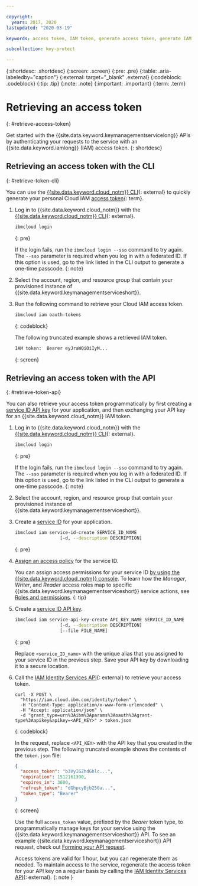 ```yaml
---

copyright:
  years: 2017, 2020
lastupdated: "2020-03-19"

keywords: access token, IAM token, generate access token, generate IAM token, get access token, get IAM token, IAM token API, IAM token CLI

subcollection: key-protect

---
```


{:shortdesc: .shortdesc}
{:screen: .screen}
{:pre: .pre}
{:table: .aria-labeledby="caption"}
{:external: target="_blank" .external}
{:codeblock: .codeblock}
{:tip: .tip}
{:note: .note}
{:important: .important}
{:term: .term}

# Retrieving an access token
{: #retrieve-access-token}

Get started with the {{site.data.keyword.keymanagementservicelong}} APIs by
authenticating your requests to the service with an
{{site.data.keyword.iamlong}} (IAM) access token.
{: shortdesc}

## Retrieving an access token with the CLI
{: #retrieve-token-cli}

You can use the
[{{site.data.keyword.cloud_notm}} CLI](/docs/cli?topic=cloud-cli-getting-started){: external}
to quickly generate your personal Cloud IAM [access token](x2113001){: term}.

1. Log in to {{site.data.keyword.cloud_notm}} with the
[{{site.data.keyword.cloud_notm}} CLI](/docs/cli?topic=cloud-cli-getting-started){: external}.

    ```sh
    ibmcloud login
    ```
    {: pre}

    If the login fails, run the `ibmcloud login --sso` command to try again. The
    `--sso` parameter is required when you log in with a federated ID. If this
    option is used, go to the link listed in the CLI output to generate a
    one-time passcode.
    {: note}

2. Select the account, region, and resource group that contain your provisioned
instance of {{site.data.keyword.keymanagementserviceshort}}.

3. Run the following command to retrieve your Cloud IAM access token.

    ```sh
    ibmcloud iam oauth-tokens
    ```
    {: codeblock}

    The following truncated example shows a retrieved IAM token.

    ```sh
    IAM token:  Bearer eyJraWQiOiIyM...
    ```
    {: screen}

## Retrieving an access token with the API
{: #retrieve-token-api}

You can also retrieve your access token programmatically by first creating a
[service ID API key](/docs/iam?topic=iam-serviceidapikeys)
for your application, and then exchanging your API key for an
{{site.data.keyword.cloud_notm}} IAM token.

1. Log in to {{site.data.keyword.cloud_notm}} with the
[{{site.data.keyword.cloud_notm}} CLI](/docs/cli?topic=cloud-cli-getting-started){: external}.

    ```sh
    ibmcloud login
    ```
    {: pre}

    If the login fails, run the `ibmcloud login --sso` command to try again. The
    `--sso` parameter is required when you log in with a federated ID. If this
    option is used, go to the link listed in the CLI output to generate a
    one-time passcode.
    {: note}

2. Select the account, region, and resource group that contain your provisioned
instance of {{site.data.keyword.keymanagementserviceshort}}.

3. Create a [service ID](/docs/iam?topic=iam-serviceids) for your application.

    ```sh
    ibmcloud iam service-id-create SERVICE_ID_NAME
                     [-d, --description DESCRIPTION]
    ```
    {: pre}

4. [Assign an access policy](/docs/iam?topic=iam-serviceidpolicy) for the
service ID.

    You can assign access permissions for your service ID
    [by using the {{site.data.keyword.cloud_notm}} console](/docs/iam?topic=iam-serviceidpolicy#access_new).
    To learn how the _Manager_, _Writer_, and _Reader_ access roles map to
    specific {{site.data.keyword.keymanagementserviceshort}} service actions,
    see
    [Roles and permissions](/docs/key-protect?topic=key-protect-manage-access#roles).
    {: tip}

5. Create a [service ID API key](/docs/iam?topic=iam-serviceidapikeys).

    ```sh
    ibmcloud iam service-api-key-create API_KEY_NAME SERVICE_ID_NAME
                     [-d, --description DESCRIPTION]
                     [--file FILE_NAME]
    ```
    {: pre}

    Replace `<service_ID_name>` with the unique alias that you assigned to your
    service ID in the previous step. Save your API key by downloading it to a
    secure location.

6. Call the
[IAM Identity Services API](https://{DomainName}/apidocs/iam-identity-token-api){: external}
to retrieve your access token.

    ```cURL
    curl -X POST \
      "https://iam.cloud.ibm.com/identity/token" \
      -H "Content-Type: application/x-www-form-urlencoded" \
      -H "Accept: application/json" \
      -d "grant_type=urn%3Aibm%3Aparams%3Aoauth%3Agrant-type%3Aapikey&apikey=<API_KEY>" > token.json
    ```
    {: codeblock}

    In the request, replace `<API_KEY>` with the API key that you created in the
    previous step. The following truncated example shows the contents of the
    `token.json` file:

    ```json
    {
      "access_token": "b3VyIGZhdGhlc...",
      "expiration": 1512161390,
      "expires_in": 3600,
      "refresh_token": "dGhpcyBjb250a...",
      "token_type": "Bearer"
    }
    ```
    {: screen}

    Use the full `access_token` value, prefixed by the _Bearer_ token type, to
    programmatically manage keys for your service using the
    {{site.data.keyword.keymanagementserviceshort}} API. To see an example
    {{site.data.keyword.keymanagementserviceshort}} API request, check out
    [Forming your API request](/docs/key-protect?topic=key-protect-set-up-api#form-api-request).

    Access tokens are valid for 1 hour, but you can regenerate them as needed.
    To maintain access to the service, regenerate the access token for your API
    key on a regular basis by calling the
    [IAM Identity Services API](https://{DomainName}/apidocs/iam-identity-token-api){: external}.
    {: note }
